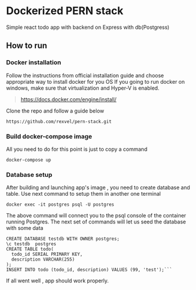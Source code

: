 # Dockerized PERN stack 
Simple react todo app with backend on Express with db(Postgress)

## How to run 
### Docker installation
Follow the instructions from official installation guide and choose appropriate way to install docker for you OS
If you going to run docker on windows, make sure that virtualization and Hyper-V is enabled.
>https://docs.docker.com/engine/install/

Clone the repo and follow a guide below

```
https://github.com/rexvel/pern-stack.git
```

### Build docker-compose image 
All you need to do for this point is just to copy a command

```docker-compose up```

### Database setup

After building and launching app's image , you need to  create database and table. Use next command to setup them in another one terminal 

```docker exec -it postgres psql -U postgres```

The above command will connect you to the psql console of the container running Postgres.
The next set of commands will let us seed the database with some data

```CREATE ROLE postgres WITH LOGIN PASSWORD '1994';
CREATE DATABASE testdb WITH OWNER postgres;
\c testdb  postgres
CREATE TABLE todo(
  todo_id SERIAL PRIMARY KEY,
  description VARCHAR(255)
);
INSERT INTO todo (todo_id, description) VALUES (99, 'test');```

```


If all went well , app should work properly.



